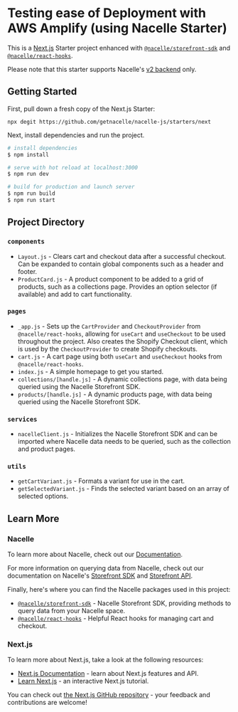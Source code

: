 # Testing ease of Deployment with AWS Amplify (using Nacelle Starter)

This is a [Next.js](https://nextjs.org/) Starter project enhanced with [`@nacelle/storefront-sdk`](https://www.npmjs.com/package/@nacelle/storefront-sdk) and [`@nacelle/react-hooks`](https://github.com/getnacelle/nacelle-react/tree/main/packages/react-hooks).

Please note that this starter supports Nacelle's [v2 backend](https://dashboard.nacelle.com) only.

## Getting Started

First, pull down a fresh copy of the Next.js Starter:

```
npx degit https://github.com/getnacelle/nacelle-js/starters/next
```

Next, install dependencies and run the project.

```bash
# install dependencies
$ npm install

# serve with hot reload at localhost:3000
$ npm run dev

# build for production and launch server
$ npm run build
$ npm run start
```

## Project Directory

### `components`

- `Layout.js` - Clears cart and checkout data after a successful checkout. Can be expanded to contain global components such as a header and footer.
- `ProductCard.js` - A product component to be added to a grid of products, such as a collections page. Provides an option selector (if available) and add to cart functionality.

### `pages`

- `_app.js` - Sets up the `CartProvider` and `CheckoutProvider` from `@nacelle/react-hooks`, allowing for `useCart` and `useCheckout` to be used throughout the project. Also creates the Shopify Checkout client, which is used by the `CheckoutProvider` to create Shopify checkouts.
- `cart.js` - A cart page using both `useCart` and `useCheckout` hooks from `@nacelle/react-hooks`.
- `index.js` - A simple homepage to get you started.
- `collections/[handle.js]` - A dynamic collections page, with data being queried using the Nacelle Storefront SDK.
- `products/[handle.js]` - A dynamic products page, with data being queried using the Nacelle Storefront SDK.

### `services`

- `nacelleClient.js` - Initializes the Nacelle Storefront SDK and can be imported where Nacelle data needs to be queried, such as the collection and product pages.

### `utils`

- `getCartVariant.js` - Formats a variant for use in the cart.
- `getSelectedVariant.js` - Finds the selected variant based on an array of selected options.

## Learn More

### Nacelle

To learn more about Nacelle, check out our [Documentation](https://nacelle.com/docs).

For more information on querying data from Nacelle, check out our documentation on Nacelle's [Storefront SDK](https://nacelle.com/docs/querying-data/storefront-sdk) and [Storefront API](https://nacelle.com/docs/querying-data/storefront-api).

Finally, here's where you can find the Nacelle packages used in this project:

- [`@nacelle/storefront-sdk`](https://www.npmjs.com/package/@nacelle/storefront-sdk) - Nacelle Storefront SDK, providing methods to query data from your Nacelle space.
- [`@nacelle/react-hooks`](https://github.com/getnacelle/nacelle-react/tree/main/packages/react-hooks) - Helpful React hooks for managing cart and checkout.

### Next.js

To learn more about Next.js, take a look at the following resources:

- [Next.js Documentation](https://nextjs.org/docs) - learn about Next.js features and API.
- [Learn Next.js](https://nextjs.org/learn) - an interactive Next.js tutorial.

You can check out [the Next.js GitHub repository](https://github.com/vercel/next.js/) - your feedback and contributions are welcome!
